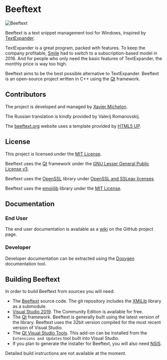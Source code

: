 # Beeftext

![Beeftext](https://raw.githubusercontent.com/wiki/xmichelo/Beeftext/assets/images/Screenshot.png)

Beeftext is a text snippet management tool for Windows, inspired by [TextExpander].

TextExpander is a great program, packed with features. To keep the company profitable, 
[Smile] had to switch to a subscription-based model in 2016. And for people who only need the
basic features of TextExpander, the monthly price is way too high.

Beeftext aims to be the best possible alternative to TextExpander. Beeftext is an open-source project 
written in C++ using the [Qt] framework.

## Contributors

The project is developed and managed by [Xavier Michelon].

The Russian translation is kindly provided by Valerij Romanovskij.

The [beeftext.org] website uses a template provided by [HTML5 UP].

## License

This project is licensed under the [MIT License].

Beeftext uses the [Qt] framework under the [GNU Lesser General Public License v3].

Beeftext uses the [OpenSSL] library under [OpenSSL and SSLeay licenses].

Beeftext uses the [emojilib](https://github.com/muan/emojilib) library under the [MIT License].

## Documentation
### End User

The end user documentation is available as a [wiki](https://github.com/xmichelo/Beeftext/wiki) on the GitHub project page.

### Developer

Developer documentation can be extracted using the [Doxygen] documentation tool.

## Building Beeftext

In order to build Beeftext from sources you will need:

- The [Beeftext] source code. The git repository includes the [XMiLib] library as a submodule.
- [Visual Studio 2019]. The Community Edition is available for free.
- The [Qt] framework. Beeftext is generally built using the latest version of the library. Beeftext uses the 32bit version compiled for the most recent version of Visual Studio.
- The [Qt Visual Studio Tools]. This add-on can be installed from the `Extensions and Updates` tool built into Visual Studio.
- If you plan to generate the installer for Beeftext, you will also need [NSIS].

Detailed build instructions are not available at the moment.

[TextExpander]: https://textexpander.com
[Smile]: https://smilesoftware.com/
[Qt]: https://www.qt.io/developers/
[Xavier Michelon]: https://michelon.ch
[beeftext.org]: https://beeftext.org
[HTML5 UP]: https://html5up.net/
[MIT License]: https://opensource.org/licenses/MIT
[GNU Lesser General Public License v3]: https://www.gnu.org/licenses/lgpl-3.0.txt
[OpenSSL]: https://www.openssl.org
[OpenSSL and SSLeay licenses]:https://www.openssl.org/source/license.html
[Doxygen]: http://www.stack.nl/~dimitri/doxygen/
[Beeftext]: https://github.com/xmichelo/Beeftext
[Visual Studio 2019]: https://www.visualstudio.com/vs/community/
[Qt Visual Studio Tools]: https://marketplace.visualstudio.com/items?itemName=TheQtCompany.QtVisualStudioTools-19123
[XMiLib]: https://github.com/xmichelo/XMiLib
[NSIS]: http://nsis.sourceforge.net/Main_Page
